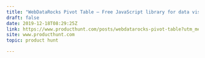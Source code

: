 ```yaml
---
title: "WebDataRocks Pivot Table — Free JavaScript library for data visualization & analysis"
draft: false
date: 2019-12-18T08:29:25Z
link: https://www.producthunt.com/posts/webdatarocks-pivot-table?utm_medium=RSS&utm_source=hune
site: www.producthunt.com
topic: product hunt  

---
```

